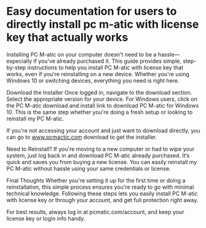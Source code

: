 # Easy documentation for users to directly install pc m-atic with license key that actually works

Installing PC M-atic on your computer doesn't need to be a hassle—especially if you've already purchased it. This guide provides simple, step-by-step instructions to help you install PC M-atic with license key that works, even if you're reinstalling on a new device. Whether you're using Windows 10 or switching devices, everything you need is right here.

Download the Installer
Once logged in, navigate to the download section. Select the appropriate version for your device. For Windows users, click on the PC M-atic download and install link to download PC M-atic for Windows 10. This is the same step whether you're doing a fresh setup or looking to reinstall my PC M-atic.

If you're not accessing your account and just want to download directly, you can go to www.pcmactic.com download to get the installer.

Need to Reinstall?
If you're moving to a new computer or had to wipe your system, just log back in and download PC M-atic already purchased. It’s quick and saves you from buying a new license. You can easily reinstall my PC M-atic without hassle using your same credentials or license.

Final Thoughts
Whether you're setting it up for the first time or doing a reinstallation, this simple process ensures you're ready to go with minimal technical knowledge. Following these steps lets you easily install PC M-atic with license key or through your account, and get full protection right away.

For best results, always log in at pcmatic.com/account, and keep your license key or login info handy.
